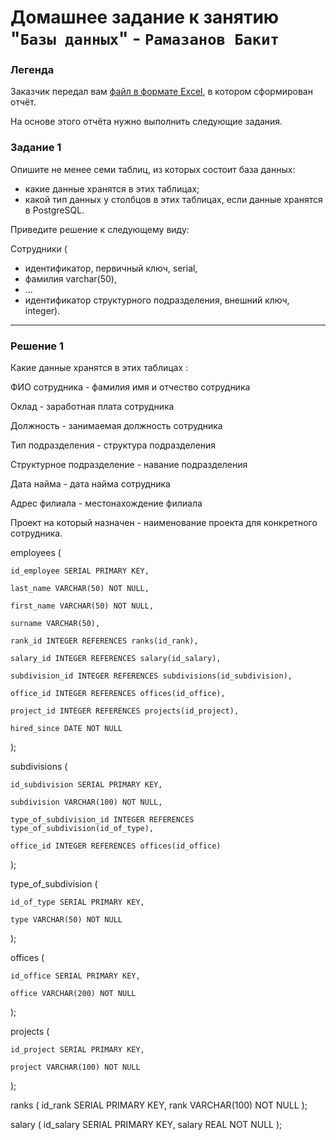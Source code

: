 # Домашнее задание к занятию "`Базы данных`" - `Рамазанов Бакит`


### Легенда

Заказчик передал вам [файл в формате Excel](https://github.com/netology-code/sdb-homeworks/blob/main/resources/hw-12-1.xlsx), в котором сформирован отчёт. 

На основе этого отчёта нужно выполнить следующие задания.

### Задание 1

Опишите не менее семи таблиц, из которых состоит база данных:

- какие данные хранятся в этих таблицах;
- какой тип данных у столбцов в этих таблицах, если данные хранятся в PostgreSQL.

Приведите решение к следующему виду:

Сотрудники (

- идентификатор, первичный ключ, serial,
- фамилия varchar(50),
- ...
- идентификатор структурного подразделения, внешний ключ, integer).

---

### Решение 1
Какие данные хранятся в этих таблицах :

ФИО сотрудника - фамилия имя и отчество сотрудника

Оклад - заработная плата сотрудника

Должность - занимаемая должность сотрудника

Тип подразделения - структура подразделения

Структурное подразделение - навание подразделения

Дата найма - дата найма сотрудника

Адрес филиала - местонахождение филиала

Проект на который назначен - наименование проекта для конкретного сотрудника.


employees (

    id_employee SERIAL PRIMARY KEY,

    last_name VARCHAR(50) NOT NULL,
    
    first_name VARCHAR(50) NOT NULL,
    
    surname VARCHAR(50),
    
    rank_id INTEGER REFERENCES ranks(id_rank),
    
    salary_id INTEGER REFERENCES salary(id_salary),
    
    subdivision_id INTEGER REFERENCES subdivisions(id_subdivision),
    
    office_id INTEGER REFERENCES offices(id_office),
    
    project_id INTEGER REFERENCES projects(id_project),
    
    hired_since DATE NOT NULL
    
);


subdivisions (
    
    id_subdivision SERIAL PRIMARY KEY,
    
    subdivision VARCHAR(100) NOT NULL,
    
    type_of_subdivision_id INTEGER REFERENCES type_of_subdivision(id_of_type),
    
    office_id INTEGER REFERENCES offices(id_office)
);


type_of_subdivision (
    
    id_of_type SERIAL PRIMARY KEY,
    
    type VARCHAR(50) NOT NULL
);


offices (
    
    id_office SERIAL PRIMARY KEY,
    
    office VARCHAR(200) NOT NULL
);


projects (
    
    id_project SERIAL PRIMARY KEY,
    
    project VARCHAR(100) NOT NULL
);


ranks (
    id_rank SERIAL PRIMARY KEY,
    rank VARCHAR(100) NOT NULL
);



salary (
    id_salary SERIAL PRIMARY KEY,
    salary REAL NOT NULL
);

